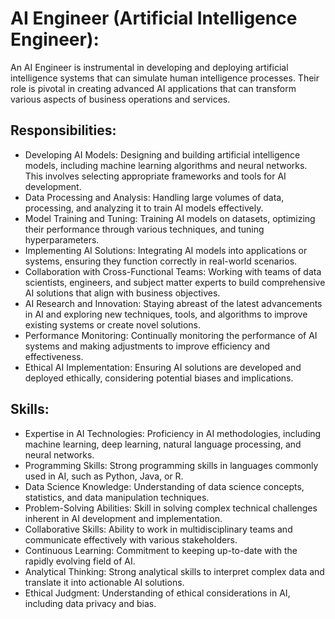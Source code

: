 # AI Engineer (Artificial Intelligence Engineer):
An AI Engineer is instrumental in developing and deploying artificial intelligence systems that can simulate human intelligence processes. Their role is pivotal in creating advanced AI applications that can transform various aspects of business operations and services.

## Responsibilities:
- Developing AI Models: Designing and building artificial intelligence models, including machine learning algorithms and neural networks. This involves selecting appropriate frameworks and tools for AI development.
- Data Processing and Analysis: Handling large volumes of data, processing, and analyzing it to train AI models effectively.
- Model Training and Tuning: Training AI models on datasets, optimizing their performance through various techniques, and tuning hyperparameters.
- Implementing AI Solutions: Integrating AI models into applications or systems, ensuring they function correctly in real-world scenarios.
- Collaboration with Cross-Functional Teams: Working with teams of data scientists, engineers, and subject matter experts to build comprehensive AI solutions that align with business objectives.
- AI Research and Innovation: Staying abreast of the latest advancements in AI and exploring new techniques, tools, and algorithms to improve existing systems or create novel solutions.
- Performance Monitoring: Continually monitoring the performance of AI systems and making adjustments to improve efficiency and effectiveness.
- Ethical AI Implementation: Ensuring AI solutions are developed and deployed ethically, considering potential biases and implications.

## Skills:
- Expertise in AI Technologies: Proficiency in AI methodologies, including machine learning, deep learning, natural language processing, and neural networks.
- Programming Skills: Strong programming skills in languages commonly used in AI, such as Python, Java, or R.
- Data Science Knowledge: Understanding of data science concepts, statistics, and data manipulation techniques.
- Problem-Solving Abilities: Skill in solving complex technical challenges inherent in AI development and implementation.
- Collaborative Skills: Ability to work in multidisciplinary teams and communicate effectively with various stakeholders.
- Continuous Learning: Commitment to keeping up-to-date with the rapidly evolving field of AI.
- Analytical Thinking: Strong analytical skills to interpret complex data and translate it into actionable AI solutions.
- Ethical Judgment: Understanding of ethical considerations in AI, including data privacy and bias.
